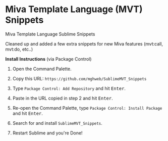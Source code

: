 # Miva Template Language (MVT) Snippets
Miva Template Language Sublime Snippets

Cleaned up and added a few extra snippets for new Miva features (mvt:call, mvt:do, etc..)

__Install Instructions__ (via Package Control)

1. Open the Command Palette.

2. Copy this URL: `https://github.com/mghweb/SublimeMVT_Snippets`

3. Type `Package Control: Add Repository` and hit <kbd>Enter</kbd>.

4. Paste in the URL copied in step 2 and hit <kbd>Enter</kbd>.

5. Re-open the Command Palette, type `Package Control: Install Package` and hit <kbd>Enter</kbd>.

6. Search for and install `SublimeMVT_Snippets`.

7. Restart Sublime and you're Done!

